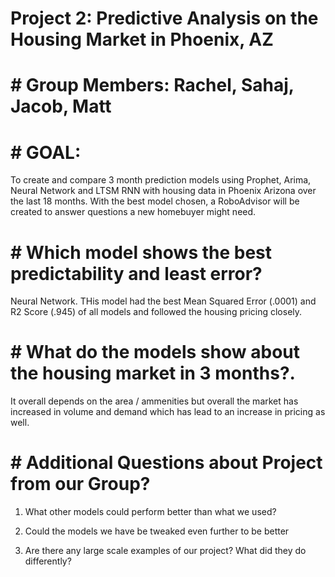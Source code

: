 # Project 2: Predictive Analysis on the Housing Market in Phoenix, AZ

# # Group Members: Rachel, Sahaj, Jacob, Matt

# #  GOAL:
To create and compare 3 month prediction models using Prophet, Arima, Neural Network and LTSM RNN with housing data in Phoenix Arizona over the last 18 months. With the best model chosen, a RoboAdvisor will be created to answer questions a new homebuyer might need. 


# #  Which model shows the best predictability and least error?
Neural Network. THis model had the best Mean Squared Error (.0001) and R2 Score (.945) of all models and followed the housing pricing closely. 


# #  What do the models show about the housing market in 3 months?.
It overall depends on the area / ammenities but overall the market has increased in volume and demand which has lead to an increase in pricing as well.


# # Additional Questions about Project from our Group?
1) What other models could perform better than what we used? 

2) Could the models we have be tweaked even further to be better

3) Are there any large scale examples of our project? What did they do differently?
